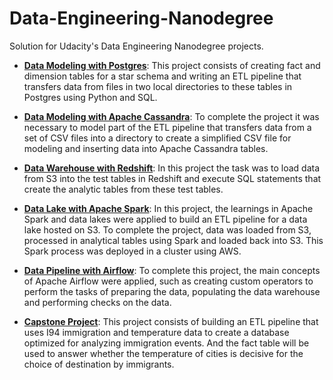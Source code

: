 # Data-Engineering-Nanodegree
Solution for Udacity's Data Engineering Nanodegree projects.

* **[Data Modeling with Postgres](https://github.com/mateuskiper/Data-Engineering-Nanodegree/tree/main/Data%20Modeling%20-%20PostgreSQL)**: This project consists of creating fact and dimension tables for a star schema and writing an ETL pipeline that transfers data from files in two local directories to these tables in Postgres using Python and SQL.


* **[Data Modeling with Apache Cassandra](https://github.com/mateuskiper/Data-Engineering-Nanodegree/tree/main/Data%20Modeling%20-%20Apache%20Cassandra)**: To complete the project it was necessary to model part of the ETL pipeline that transfers data from a set of CSV files into a directory to create a simplified CSV file for modeling and inserting data into Apache Cassandra tables.


* **[Data Warehouse with Redshift](https://github.com/mateuskiper/Data-Engineering-Nanodegree/tree/main/Data%20Warehouse%20-%20Redshift)**: In this project the task was to load data from S3 into the test tables in Redshift and execute SQL statements that create the analytic tables from these test tables.


* **[Data Lake with Apache Spark](https://github.com/mateuskiper/Data-Engineering-Nanodegree/tree/main/Data%20Lake%20-%20Apache%20Spark)**: In this project, the learnings in Apache Spark and data lakes were applied to build an ETL pipeline for a data lake hosted on S3. To complete the project, data was loaded from S3, processed in analytical tables using Spark and loaded back into S3. This Spark process was deployed in a cluster using AWS.


* **[Data Pipeline with Airflow](https://github.com/mateuskiper/Data-Engineering-Nanodegree/tree/main/Data%20Pipeline%20-%20Airflow)**: To complete this project, the main concepts of Apache Airflow were applied, such as creating custom operators to perform the tasks of preparing the data, populating the data warehouse and performing checks on the data.


* **[Capstone Project](https://github.com/mateuskiper/Data-Engineering-Nanodegree/tree/main/Capstone%20Project)**: This project consists of building an ETL pipeline that uses I94 immigration and temperature data to create a database optimized for analyzing immigration events. And the fact table will be used to answer whether the temperature of cities is decisive for the choice of destination by immigrants.
